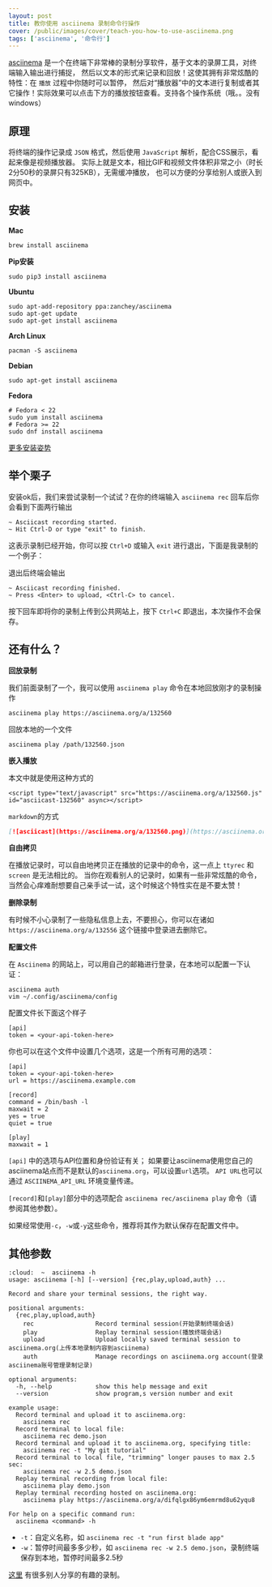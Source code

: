 ```yaml
---
layout: post
title: 教你使用 asciinema 录制命令行操作
cover: /public/images/cover/teach-you-how-to-use-asciinema.png
tags: ['asciinema', '命令行']
---
```


[asciinema](https://asciinema.org/) 是一个在终端下非常棒的录制分享软件，基于文本的录屏工具，对终端输入输出进行捕捉，
然后以文本的形式来记录和回放！这使其拥有非常炫酷的特性：在 `播放` 过程中你随时可以暂停，
然后对“播放器”中的文本进行复制或者其它操作！实际效果可以点击下方的播放按钮查看。支持各个操作系统（哦。。没有windows）

<!-- more -->

## 原理

将终端的操作记录成 `JSON` 格式，然后使用 `JavaScript` 解析，配合CSS展示，看起来像是视频播放器。
实际上就是文本，相比GIF和视频文件体积非常之小（时长2分50秒的录屏只有325KB），无需缓冲播放，
也可以方便的分享给别人或嵌入到网页中。

## 安装

**Mac**

```shell
brew install asciinema
```

**Pip安装**

```shell
sudo pip3 install asciinema
```

**Ubuntu**

```shell
sudo apt-add-repository ppa:zanchey/asciinema
sudo apt-get update
sudo apt-get install asciinema
```

**Arch Linux**

```shell
pacman -S asciinema
```

**Debian**

```shell
sudo apt-get install asciinema
```

**Fedora**

```shell
# Fedora < 22
sudo yum install asciinema
# Fedora >= 22
sudo dnf install asciinema
```

[更多安装姿势](https://asciinema.org/docs/installation)

## 举个栗子

安装ok后，我们来尝试录制一个试试？在你的终端输入 `asciinema rec` 回车后你会看到下面两行输出

```shell
~ Asciicast recording started.
~ Hit Ctrl-D or type "exit" to finish.
```

这表示录制已经开始，你可以按 `Ctrl+D` 或输入 `exit` 进行退出，下面是我录制的一个例子：

<script type="text/javascript" src="https://asciinema.org/a/132560.js" id="asciicast-132560" async></script>

退出后终端会输出

```shell
~ Asciicast recording finished.
~ Press <Enter> to upload, <Ctrl-C> to cancel.
```

按下回车即将你的录制上传到公共网站上，按下 `Ctrl+C` 即退出，本次操作不会保存。

## 还有什么？

**回放录制**

我们前面录制了一个，我可以使用 `asciinema play` 命令在本地回放刚才的录制操作

```shell
asciinema play https://asciinema.org/a/132560
```

回放本地的一个文件

```shell
asciinema play /path/132560.json
```

**嵌入播放**

本文中就是使用这种方式的

```shell
<script type="text/javascript" src="https://asciinema.org/a/132560.js"
id="asciicast-132560" async></script>
```

`markdown`的方式

```markdown
[![asciicast](https://asciinema.org/a/132560.png)](https://asciinema.org/a/132560)
```

**自由拷贝**

在播放记录时，可以自由地拷贝正在播放的记录中的命令，这一点上 `ttyrec` 和 `screen` 是无法相比的。
当你在观看别人的记录时，如果有一些非常炫酷的命令，当然会心痒难耐想要自己亲手试一试，这个时候这个特性实在是不要太赞！

**删除录制**

有时候不小心录制了一些隐私信息上去，不要担心，你可以在诸如 `https://asciinema.org/a/132556` 这个链接中登录进去删除它。

**配置文件**

在 `Asciinema` 的网站上，可以用自己的邮箱进行登录，在本地可以配置一下认证：

```shell
asciinema auth
vim ~/.config/asciinema/config
```

配置文件长下面这个样子

```shell
[api]
token = <your-api-token-here>
```

你也可以在这个文件中设置几个选项，这是一个所有可用的选项：

```shell
[api]
token = <your-api-token-here>
url = https://asciinema.example.com

[record]
command = /bin/bash -l
maxwait = 2
yes = true
quiet = true

[play]
maxwait = 1
```

`[api]` 中的选项与API位置和身份验证有关；
如果要让asciinema使用您自己的asciinema站点而不是默认的`asciinema.org`，可以设置`url`选项。
`API URL`也可以通过 `ASCIINEMA_API_URL` 环境变量传递。

`[record]`和`[play]`部分中的选项配合 `asciinema rec/asciinema play` 命令（请参阅其他参数）。

如果经常使用`-c`，`-w`或`-y`这些命令，推荐将其作为默认保存在配置文件中。

## 其他参数

```shell
:cloud:  ~  asciinema -h
usage: asciinema [-h] [--version] {rec,play,upload,auth} ...

Record and share your terminal sessions, the right way.

positional arguments:
  {rec,play,upload,auth}
    rec                 Record terminal session(开始录制终端会话)
    play                Replay terminal session(播放终端会话)
    upload              Upload locally saved terminal session to asciinema.org(上传本地录制内容到asciinema)
    auth                Manage recordings on asciinema.org account(登录asciinema账号管理录制记录)

optional arguments:
  -h, --help            show this help message and exit
  --version             show program,s version number and exit

example usage:
  Record terminal and upload it to asciinema.org:
    asciinema rec
  Record terminal to local file:
    asciinema rec demo.json
  Record terminal and upload it to asciinema.org, specifying title:
    asciinema rec -t "My git tutorial"
  Record terminal to local file, "trimming" longer pauses to max 2.5 sec:
    asciinema rec -w 2.5 demo.json
  Replay terminal recording from local file:
    asciinema play demo.json
  Replay terminal recording hosted on asciinema.org:
    asciinema play https://asciinema.org/a/difqlgx86ym6emrmd8u62yqu8

For help on a specific command run:
  asciinema <command> -h
```

- `-t`：自定义名称，如 `asciinema rec -t "run first blade app"`
- `-w`：暂停时间最多多少秒，如 `asciinema rec -w 2.5 demo.json`，录制终端保存到本地，暂停时间最多2.5秒

[这里](https://asciinema.org/explore/featured) 有很多别人分享的有趣的录制。